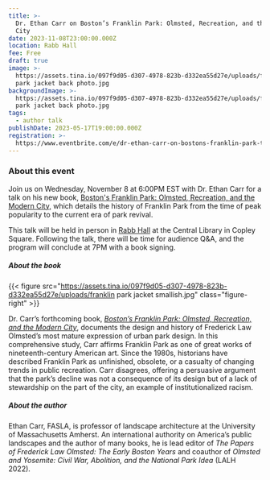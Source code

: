 ```yaml
---
title: >-
  Dr. Ethan Carr on Boston’s Franklin Park: Olmsted, Recreation, and the Modern
  City
date: 2023-11-08T23:00:00.000Z
location: Rabb Hall
fee: Free
draft: true
image: >-
  https://assets.tina.io/097f9d05-d307-4978-823b-d332ea55d27e/uploads/franklin
  park jacket back photo.jpg
backgroundImage: >-
  https://assets.tina.io/097f9d05-d307-4978-823b-d332ea55d27e/uploads/franklin
  park jacket back photo.jpg
tags:
  - author talk
publishDate: 2023-05-17T19:00:00.000Z
registration: >-
  https://www.eventbrite.com/e/dr-ethan-carr-on-bostons-franklin-park-tickets-638269289627
---
```


### About this event

Join us on Wednesday, November 8 at 6:00PM EST with Dr. Ethan Carr for a talk on his new book, [Boston's Franklin Park: Olmsted, Recreation, and the Modern City,](https://lalh.org/books/forthcoming/bostons-franklin-park/) which details the history of Franklin Park from the time of peak popularity to the current era of park revival.

This talk will be held in person in [Rabb Hall](https://www.bpl.org/central-library-floor-plan/) at the Central Library in Copley Square. Following the talk, there will be time for audience Q\&A, and the program will conclude at 7PM with a book signing. 

##### About the book

{{< figure src="https://assets.tina.io/097f9d05-d307-4978-823b-d332ea55d27e/uploads/franklin park jacket smallish.jpg" class="figure-right" >}}

Dr. Carr’s forthcoming book, *[Boston’s Franklin Park: Olmsted, Recreation, and the Modern City](https://lalh.org/books/forthcoming/bostons-franklin-park/)*, documents the design and history of Frederick Law Olmsted’s most mature expression of urban park design. In this comprehensive study, Carr affirms Franklin Park as one of great works of nineteenth-century American art. Since the 1980s, historians have described Franklin Park as unfinished, obsolete, or a casualty of changing trends in public recreation. Carr disagrees, offering a persuasive argument that the park’s decline was not a consequence of its design but of a lack of stewardship on the part of the city, an example of institutionalized racism.

##### About the author

Ethan Carr, FASLA, is professor of landscape architecture at the University of Massachusetts Amherst. An international authority on America’s public landscapes and the author of many books, he is lead editor of *The Papers of Frederick Law Olmsted: The Early Boston Years* and coauthor of *Olmsted and Yosemite: Civil War, Abolition, and the National Park Idea* (LALH 2022). 

 

 
